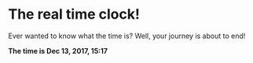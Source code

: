 # The real time clock!

Ever wanted to know what the time is? Well, your journey is about to end!

**The time is Dec 13, 2017, 15:17**